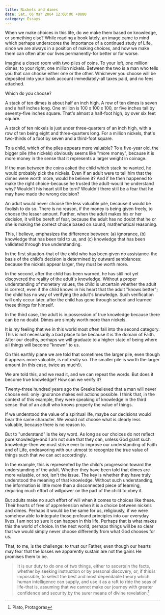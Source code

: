 ```yaml
---
title: Nickels and dimes
date: Sat, 06 Mar 2004 12:00:00 +0000
category: Essays
---
```


When we make choices in this life, do we make them based on knowledge,
or something else?  While reading a book lately, an image came to mind
which perhaps underscores the importance of a continued study of Life,
since we are always in a position of making choices, and how we make
them can often alter our lives permanently-for better or for worse.

Imagine a closed room with two piles of coins.  To your left, one
million dimes; to your right, one million nickels.  Between the two is a
man who tells you that can choose either one or the other.  Whichever
you choose will be deposited into your bank account immediately-all
taxes paid, and no fees attached.

Which do you choose?

A stack of ten dimes is about half an inch high.  A row of ten dimes is
seven and a half inches long.  One million is 100 x 100 x 100, or five
inches tall by seventy-five inches square.  That's almost a half-foot
high, by over six feet square.

A stack of ten nickels is just under three-quarters of an inch high,
with a row of ten being eight and three-quarters long.  For a million
nickels, that's two-thirds of a foot by seven and a third-foot square.

To a child, which of the piles appears more valuable?  To a five-year
old, the bigger pile (the nickels) obviously seems like "more money",
because it is more money in the sense that it represents a larger weight
in coinage.

If the man between the coins asked the child which stack he wanted, he
would probably pick the nickels.  Even if an adult were to tell him that
the dimes were worth more, would he believe it?  And if he then happened
to make the right choice-because he trusted the adult-would he
understand why?  Wouldn't his heart still be torn?  Wouldn't there still
be a fear that he may have made the wrong decision?

An adult would never choose the less valuable pile, because it would be
foolish to do so.  There is no reason, if the money is being given
freely, to choose the lesser amount.  Further, when the adult makes his
or her decision, it will be bereft of fear, because the adult has no
doubt that he or she is making the correct choice based on sound,
mathematical reasoning.

This, I believe, emphasizes the difference between: (a) ignorance, (b)
knowledge that has been told to us, and (c) knowledge that has been
validated through true understanding.

In the first situation-that of the child who has been given no
assistance-the basis of the child's decision is determined by outward
semblances: because the nickels appear larger, they must be worth more.

In the second, after the child has been warned, he has still not yet
discovered the reality of the adult's knowledge.  Without a proper
understanding of monetary values, the child is uncertain whether the
adult is correct, even if the child knows in his heart that the adult
"knows better"; the child has no way of verifying the adult's knowledge.
Such verification will only occur later, after the child has gone
through school and learned these things for himself.

In the third case, the adult is in possession of true knowledge because
there can be no doubt.  Dimes are simply worth more than nickels.

It is my feeling that we in this world most often fall into the second
category.  This is not necessarily a bad place to be because it is the
domain of Faith.  After our deaths, perhaps we will graduate to a higher
state of being where all things will become "known" to us.

On this earthly plane we are told that sometimes the larger pile, even
though it appears more valuable, is not really so.  The smaller pile is
worth the larger amount (in this case, twice as much!).

We are told this, and we read it, and we can repeat the words.  But does
it become true knowledge?  How can we verify it?

Twenty-three hundred years ago the Greeks believed that a man will never
choose evil: only ignorance makes evil actions possible.  I think that,
in the context of this example, they were speaking of knowledge in the
third sense: that of an adult who knows properly the value of things.

If we understood the value of a spiritual life, maybe our decisions
would bear the same character.  We would not choose what is clearly less
valuable, because there is no reason to.

But to "understand" is the key word.  As long as our choices do not
reflect pure knowledge-and I am not sure that they can, unless God grant
such knowledge-then we must strive ever to improve our understanding of
Faith and of Life, endeavoring with our utmost to recognize the true
value of things such that we can act accordingly.

In the example, this is represented by the child's progression toward
the understanding of the adult.  Whether they have been told that dimes
are more valuable, or not, isn't the issue.  The key is whether they
have truly understood the meaning of that knowledge.  Without such
understanding, the information is little more than a disconnected piece
of learning, requiring much effort of willpower on the part of the child
to obey it.

But adults make no such effort of will when it comes to choices like
these.  Their hearts of free of apprehension when it is a choice between
nickels and dimes.  Perhaps it would be the same for us, religiously, if
we were somehow able to integrate those profound principles into our
everyday lives.  I am not so sure it can happen in this life.  Perhaps
that is what makes this the world of choice.  In the next world, perhaps
things will be so clear that we would simply never choose differently
from what God chooses for us.

That, to me, is the challenge: to trust our Father, even though our
hearts may fear that the losses we apparently sustain are not the gains
He promises them to be.

> It is our duty to do one of two things, either to ascertain the facts,
> whether by seeking instruction or by personal discovery, or, if this
> is impossible, to select the best and most dependable theory which
> human intelligence can supply, and use it as a raft to ride the seas
> of life-that is, assuming that we cannot make our journey with greater
> confidence and security by the surer means of divine revelation.[^1]

[^1]:  Plato, Protagoras


